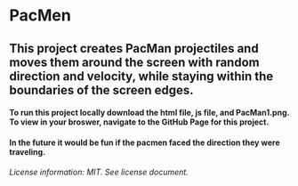 # PacMen
## This project creates PacMan projectiles and moves them around the screen with random direction and velocity, while staying within the boundaries of the screen edges. 

#### To run this project locally download the html file, js file, and PacMan1.png. To view in your broswer, navigate to the GitHub Page for this project. 
#### In the future it would be fun if the pacmen faced the direction they were traveling. 

###### License information: MIT. See license document. 
